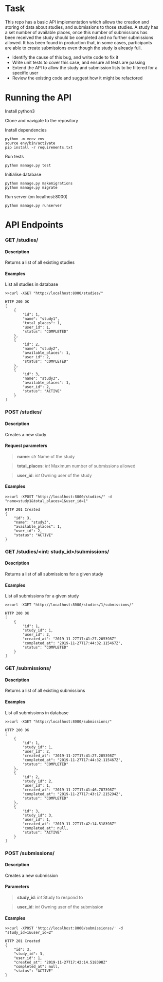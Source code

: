 # Task
This repo has a basic API implementation which allows the creation and storing of data about studies, and submissions to those studies.
A study has a set number of available places, once this number of submissions has been received the study should be completed and no further submissions allowed.
It has been found in production that, in some cases, participants are able to create submissions even though the study is already full.

- Identify the cause of this bug, and write code to fix it
- Write unit tests to cover this case, and ensure all tests are passing
- Extend the API to allow the study and submission lists to be filtered for a specific user
- Review the existing code and suggest how it might be refactored

# Running the API

Install python3

Clone and navigate to the repository

Install dependencies
```
python -m venv env
source env/bin/activate
pip install -r requirements.txt
```

Run tests
```
python manage.py test
```

Initialise database
```
python manage.py makemigrations
python manage.py migrate
```

Run server (on localhost:8000)
```
python manage.py runserver
```

# API Endpoints
### GET /studies/
#### Description
Returns a list of all existing studies
#### Examples
List all studies in database
```
>>curl -XGET "http://localhost:8000/studies/"

HTTP 200 OK
[
    {
        "id": 1,
        "name": "study1",
        "total_places": 1,
        "user_id": 1,
        "status": "COMPLETED"
    },
    {
        "id": 2,
        "name": "study2",
        "available_places": 1,
        "user_id": 2,
        "status": "COMPLETED"
    },
    {
        "id": 3,
        "name": "study3",
        "available_places": 1,
        "user_id": 2,
        "status": "ACTIVE"
    }
]
```
### POST /studies/
#### Description
Creates a new study
#### Request parameters
>**name**: *str* Name of the study

>**total_places**: *int* Maximum number of submissions allowed

>**user_id**: *int* Owning user of the study
#### Examples
```
>>curl -XPOST "http://localhost:8000/studies/" -d "name=study1&total_places=1&user_id=1"

HTTP 201 Created
{
    "id": 3,
    "name": "study3",
    "available_places": 1,
    "user_id": 2,
    "status": "ACTIVE"
}
```
### GET /studies/<int: study_id>/submissions/
#### Description
Returns a list of all submissions for a given study
#### Examples
List all submissions for a given study
```
>>curl -XGET "http://localhost:8000/studies/1/submissions/"

HTTP 200 OK
[
    {
        "id": 1,
        "study_id": 1,
        "user_id": 2,
        "created_at": "2019-11-27T17:41:27.205398Z"
        "completed_at": "2019-11-27T17:44:32.115467Z",
        "status": "COMPLETED"
    }
]
```
### GET /submissions/
#### Description
Returns a list of all existing submissions
#### Examples
List all submissions in database
```
>>curl -XGET "http://localhost:8000/submissions/"

HTTP 200 OK
[
    {
        "id": 1,
        "study_id": 1,
        "user_id": 2,
        "created_at": "2019-11-27T17:41:27.205398Z"
        "completed_at": "2019-11-27T17:44:32.115467Z",
        "status": "COMPLETED"
    },
    {
        "id": 2,
        "study_id": 2,
        "user_id": 1,
        "created_at": "2019-11-27T17:41:46.787398Z"
        "completed_at": "2019-11-27T17:43:17.215294Z",
        "status": "COMPLETED"
    },
    {
        "id": 3,
        "study_id": 3,
        "user_id": 1,
        "created_at": "2019-11-27T17:42:14.518398Z"
        "completed_at": null,
        "status": "ACTIVE"
    }
]
```
### POST /submissions/
#### Description
Creates a new submission
#### Parameters
>**study_id**: *int* Study to respond to

>**user_id**: *int* Owning user of the submission
#### Examples
```
>>curl -XPOST 'http://localhost:8000/submissionss/' -d "study_id=1&user_id=2"

HTTP 201 Created
{
    "id": 3,
    "study_id": 3,
    "user_id": 1,
    "created_at": "2019-11-27T17:42:14.518398Z"
    "completed_at": null,
    "status": "ACTIVE"
}
```
